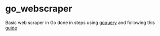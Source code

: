 # go_webscraper

Basic web scraper in Go done in steps using [goquery](https://github.com/PuerkitoBio/goquery) and following this [guide](https://www.thetaranights.com/web-scraping-using-golang/)